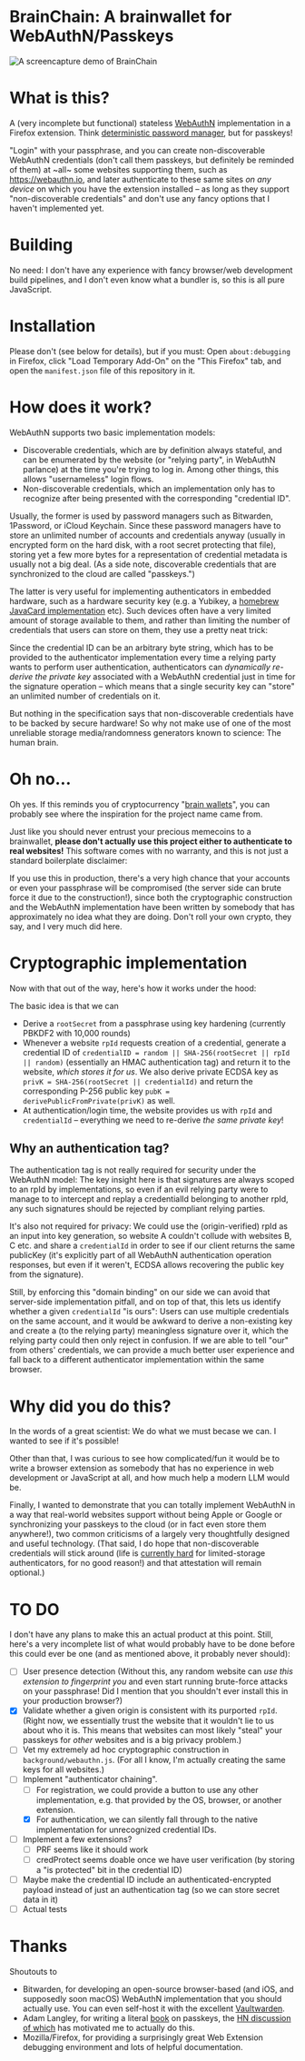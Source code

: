 # BrainChain: A brainwallet for WebAuthN/Passkeys

![A screencapture demo of BrainChain](docs/brainchain.gif)

# What is this?

A (very incomplete but functional) stateless [WebAuthN](https://www.w3.org/TR/webauthn-3/) implementation in a Firefox extension. Think [deterministic password manager](https://crypto.stackexchange.com/questions/11464/what-are-the-pros-and-cons-of-deterministic-site-specific-password-generation-fr), but for passkeys!

"Login" with your passphrase, and you can create non-discoverable WebAuthN credentials (don't call them passkeys, but definitely be reminded of them) at ~all~ some websites supporting them, such as https://webauthn.io, and later authenticate to these same sites *on any device* on which you have the extension installed – as long as they support "non-discoverable credentials" and don't use any fancy options that I haven't implemented yet.

# Building

No need: I don't have any experience with fancy browser/web development build pipelines, and I don't even know what a bundler is, so this is all pure JavaScript.

# Installation

Please don't (see below for details), but if you must: Open `about:debugging` in Firefox, click "Load Temporary Add-On" on the "This Firefox" tab, and open the `manifest.json` file of this repository in it.

# How does it work?

WebAuthN supports two basic implementation models:

- Discoverable credentials, which are by definition always stateful, and can be enumerated by the website (or "relying party", in WebAuthN parlance) at the time you're trying to log in. Among other things, this allows "usernameless" login flows.
- Non-discoverable credentials, which an implementation only has to recognize after being presented with the corresponding "credential ID".

Usually, the former is used by password managers such as Bitwarden, 1Password, or iCloud Keychain. Since these password managers have to store an unlimited number of accounts and credentials anyway (usually in encrypted form on the hard disk, with a root secret protecting that file), storing yet a few more bytes for a representation of credential metadata is usually not a big deal. (As a side note, discoverable credentials that are synchronized to the cloud are called "passkeys.")

The latter is very useful for implementing authenticators in embedded hardware, such as a hardware security key (e.g. a Yubikey, a [homebrew JavaCard implementation](https://github.com/BryanJacobs/FIDO2Applet) etc). Such devices often have a very limited amount of storage available to them, and rather than limiting the number of credentials that users can store on them, they use a pretty neat trick:

Since the credential ID can be an arbitrary byte string, which has to be provided to the authenticator implementation every time a relying party wants to perform user authentication, authenticators can *dynamically re-derive the private key* associated with a WebAuthN credential just in time for the signature operation – which means that a single security key can "store" an unlimited number of credentials on it.

But nothing in the specification says that non-discoverable credentials have to be backed by secure hardware! So why not make use of one of the most unreliable storage media/randomness generators known to science: The human brain.

# Oh no...

Oh yes. If this reminds you of cryptocurrency "[brain wallets](https://en.bitcoin.it/wiki/Brainwallet)", you can probably see where the inspiration for the project name came from.

Just like you should never entrust your precious memecoins to a brainwallet, **please don't actually use this project either to authenticate to real websites!** This software comes with no warranty, and this is not just a standard boilerplate disclaimer:

If you use this in production, there's a very high chance that your accounts or even your passphrase will be compromised (the server side can brute force it due to the construction!), since both the cryptographic construction and the WebAuthN implementation have been written by somebody that has approximately no idea what they are doing. Don't roll your own crypto, they say, and I very much did here.

# Cryptographic implementation

Now with that out of the way, here's how it works under the hood:

The basic idea is that we can
- Derive a `rootSecret` from a passphrase using key hardening (currently PBKDF2 with 10,000 rounds)
- Whenever a website `rpId` requests creation of a credential, generate a credential ID of `credentialID = random || SHA-256(rootSecret || rpId || random)` (essentially an HMAC authentication tag) and return it to the website, *which stores it for us*. We also derive private ECDSA key as `privK = SHA-256(rootSecret || credentialId)` and return the corresponding P-256 public key `pubK = derivePublicFromPrivate(privK)` as well.
- At authentication/login time, the website provides us with `rpId` and `credentialId` – everything we need to re-derive *the same private key*!

## Why an authentication tag?

The authentication tag is not really required for security under the WebAuthN model: The key insight here is that signatures are always scoped to an rpId by implementations, so even if an evil relying party were to manage to to intercept and replay a credentialId belonging to another rpId, any such signatures should be rejected by compliant relying parties.

It's also not required for privacy: We could use the (origin-verified) rpId as an input into key generation, so website A couldn't collude with websites B, C etc. and share a `credentialId` in order to see if our client returns the same publicKey (it's explicitly part of all WebAuthN authentication operation responses, but even if it weren't, ECDSA allows recovering the public key from the signature).

Still, by enforcing this "domain binding" on our side we can avoid that server-side implementation pitfall, and on top of that, this lets us identify whether a given `credentialId` "is ours": Users can use multiple credentials on the same account, and it would be awkward to derive a non-existing key and create a (to the relying party) meaningless signature over it, which the relying party could then only reject in confusion. If we are able to tell "our" from others' credentials, we can provide a much better user experience and fall back to a different authenticator implementation within the same browser.

# Why did you do this?

In the words of a great scientist: We do what we must becase we can. I wanted to see if it's possible!

Other than that, I was curious to see how complicated/fun it would be to write a browser extension as somebody that has no experience in web development or JavaScript at all, and how much help a modern LLM would be.

Finally, I wanted to demonstrate that you can totally implement WebAuthN in a way that real-world websites support without being Apple or Google or synchronizing your passkeys to the cloud (or in fact even store them anywhere!), two common criticisms of a largely very thoughtfully designed and useful technology. (That said, I do hope that non-discoverable credentials will stick around (life is [currently hard](https://github.com/w3c/webauthn/issues/1822) for limited-storage authenticators, for no good reason!) and that attestation will remain optional.)

# TO DO

I don't have any plans to make this an actual product at this point. Still, here's a very incomplete list of what would probably have to be done before this could ever be one (and as mentioned above, it probably never should):

- [ ] User presence detection (Without this, any random website can *use this extension to fingerprint you* and even start running brute-force attacks on your passphrase! Did I mention that you shouldn't ever install this in your production browser?)
- [x] Validate whether a given origin is consistent with its purported `rpId`. (Right now, we essentially trust the website that it wouldn't lie to us about who it is. This means that websites can most likely "steal" your passkeys for *other* websites and is a big privacy problem.)
- [ ] Vet my extremely ad hoc cryptographic construction in `background/webauthn.js`. (For all I know, I'm actually creating the same keys for all websites.)
- [ ] Implement "authenticator chaining".
    - [ ] For registration, we could provide a button to use any other implementation, e.g. that provided by the OS, browser, or another extension. 
    - [x] For authentication, we can silently fall through to the native implementation for unrecognized credential IDs.
- [ ] Implement a few extensions?
  - [ ] PRF seems like it should work
  - [ ] credProtect seems doable once we have user verification (by storing a "is protected" bit in the credential ID)
- [ ] Maybe make the credential ID include an authenticated-encrypted payload instead of just an authentication tag (so we can store secret data in it)
- [ ] Actual tests

# Thanks

Shoutouts to

- Bitwarden, for developing an open-source browser-based (and iOS, and supposedly soon macOS) WebAuthN implementation that you should actually use. You can even self-host it with the excellent [Vaultwarden](https://github.com/dani-garcia/vaultwarden).
- Adam Langley, for writing a literal [book](https://www.imperialviolet.org/tourofwebauthn/tourofwebauthn.html) on passkeys, the [HN discussion of which](https://news.ycombinator.com/item?id=42516800) has motivated me to actually do this.
- Mozilla/Firefox, for providing a surprisingly great Web Extension debugging environment and lots of helpful documentation.
